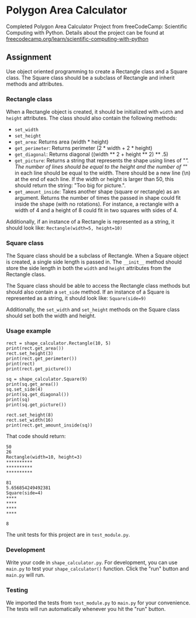 # Polygon Area Calculator

Completed Polygon Area Calculator Project from freeCodeCamp: Scientific Computing with Python. Details about the project can be found at [freecodecamp.org/learn/scientific-computing-with-python](https://www.freecodecamp.org/learn/scientific-computing-with-python/scientific-computing-with-python-projects/polygon-area-calculator)

## Assignment
Use object oriented programming to create a Rectangle class and a Square class. The Square class should be a subclass of Rectangle and inherit methods and attributes.

### Rectangle class
When a Rectangle object is created, it should be initialized with `width` and `height` attributes. The class should also contain the following methods:  
- `set_width`
- `set_height`
- `get_area`: Returns area (width * height)
- `get_perimeter`: Returns perimeter (2 * width + 2 * height)
- `get_diagonal`: Returns diagonal ((width ** 2 + height ** 2) ** .5)
- `get_picture`: Returns a string that represents the shape using lines of "*". The number of lines should be equal to the height and the number of "*" in each line should be equal to the width. There should be a new line (\n) at the end of each line. If the width or height is larger than 50, this should return the string: "Too big for picture.".
- `get_amount_inside`: Takes another shape (square or rectangle) as an argument. Returns the number of times the passed in shape could fit inside the shape (with no rotations). For instance, a rectangle with a width of 4 and a height of 8 could fit in two squares with sides of 4.

Additionally, if an instance of a Rectangle is represented as a string, it should look like: `Rectangle(width=5, height=10)`

### Square class
The Square class should be a subclass of Rectangle. When a Square object is created, a single side length is passed in. The `__init__` method should store the side length in both the `width` and `height` attributes from the Rectangle class.

The Square class should be able to access the Rectangle class methods but should also contain a `set_side` method. If an instance of a Square is represented as a string, it should look like: `Square(side=9)`

Additionally, the `set_width` and `set_height` methods on the Square class should set both the width and height.

### Usage example
    rect = shape_calculator.Rectangle(10, 5)
    print(rect.get_area())
    rect.set_height(3)
    print(rect.get_perimeter())
    print(rect)
    print(rect.get_picture())
    
    sq = shape_calculator.Square(9)
    print(sq.get_area())
    sq.set_side(4)
    print(sq.get_diagonal())
    print(sq)
    print(sq.get_picture())
    
    rect.set_height(8)
    rect.set_width(16)
    print(rect.get_amount_inside(sq))

That code should return:

    50
    26
    Rectangle(width=10, height=3)
    **********
    **********
    **********
    
    81
    5.656854249492381
    Square(side=4)
    ****
    ****
    ****
    ****
    
    8
The unit tests for this project are in `test_module.py`.

### Development
Write your code in `shape_calculator.py`. For development, you can use `main.py` to test your `shape_calculator()` function. Click the "run" button and `main.py` will run.

### Testing
We imported the tests from `test_module.py` to `main.py` for your convenience. The tests will run automatically whenever you hit the "run" button.